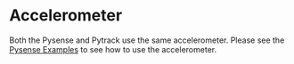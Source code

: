 # Accelerometer

Both the Pysense and Pytrack use the same accelerometer. Please see the [Pysense Examples](../pysense/README.md) to see how to use the accelerometer. 



